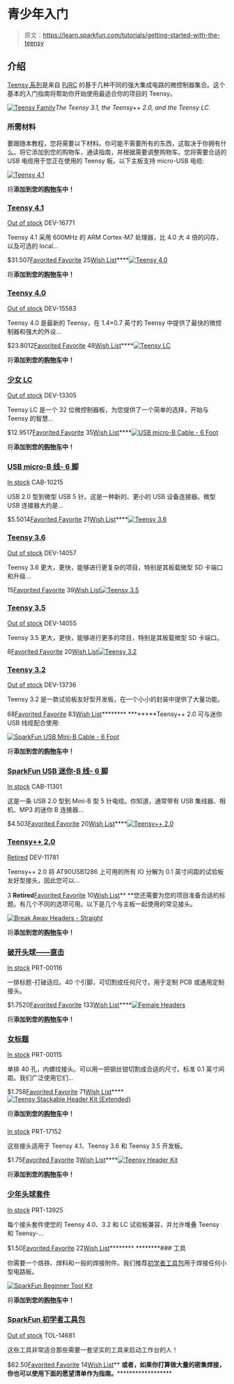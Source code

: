 # 青少年入门

> 原文：<https://learn.sparkfun.com/tutorials/getting-started-with-the-teensy>

## 介绍

[Teensy 系列](https://www.sparkfun.com/categories/267)是来自 [PJRC](https://www.pjrc.com/) 的基于几种不同的强大集成电路的微控制器集合。这个基本的入门指南将帮助你开始使用最适合你的项目的 Teensy。

[![Teensy Family](img/e646efcd7fd5ca005d09efecdb1e80bd.png)](https://cdn.sparkfun.com/assets/learn_tutorials/3/8/5/TeensyFamily.png)*The Teensy 3.1, the Teensy++ 2.0, and the Teensy LC.*

### 所需材料

要跟随本教程，您将需要以下材料。你可能不需要所有的东西，这取决于你拥有什么。将它添加到您的购物车，通读指南，并根据需要调整购物车。您将需要合适的 USB 电缆用于您正在使用的 Teensy 板。以下主板支持 micro-USB 电缆:

[![Teensy 4.1](img/a2048cc84a22798b58316b8f24f62dde.png)](https://www.sparkfun.com/products/16771) 

将**添加到您的[购物车](https://www.sparkfun.com/cart)中！**

### [Teensy 4.1](https://www.sparkfun.com/products/16771)

[Out of stock](https://learn.sparkfun.com/static/bubbles/ "out of stock") DEV-16771

Teensy 4.1 采用 600MHz 的 ARM Cortex-M7 处理器，比 4.0 大 4 倍的闪存，以及可选的 local…

$31.507[Favorited Favorite](# "Add to favorites") 25[Wish List](# "Add to wish list")****[![Teensy 4.0](img/5ed7b86eb3378a9daf454bfb282ba253.png)](https://www.sparkfun.com/products/15583) 

将**添加到您的[购物车](https://www.sparkfun.com/cart)中！**

### [Teensy 4.0](https://www.sparkfun.com/products/15583)

[Out of stock](https://learn.sparkfun.com/static/bubbles/ "out of stock") DEV-15583

Teensy 4.0 是最新的 Teensy，在 1.4×0.7 英寸的 Teensy 中提供了最快的微控制器和强大的外设…

$23.8012[Favorited Favorite](# "Add to favorites") 48[Wish List](# "Add to wish list")****[![Teensy LC](img/4a5054974b0c98ac1bf9c84f917d077d.png)](https://www.sparkfun.com/products/13305) 

将**添加到您的[购物车](https://www.sparkfun.com/cart)中！**

### [少女 LC](https://www.sparkfun.com/products/13305)

[Out of stock](https://learn.sparkfun.com/static/bubbles/ "out of stock") DEV-13305

Teensy LC 是一个 32 位微控制器板，为您提供了一个简单的选择，开始与 Teensy 的智慧…

$12.9517[Favorited Favorite](# "Add to favorites") 35[Wish List](# "Add to wish list")****[![USB micro-B Cable - 6 Foot](img/888e12ad0aa9860dc04f3c5f84119863.png)](https://www.sparkfun.com/products/10215) 

将**添加到您的[购物车](https://www.sparkfun.com/cart)中！**

### [USB micro-B 线- 6 脚](https://www.sparkfun.com/products/10215)

[In stock](https://learn.sparkfun.com/static/bubbles/ "in stock") CAB-10215

USB 2.0 型到微型 USB 5 针。这是一种新的、更小的 USB 设备连接器。微型 USB 连接器大约是…

$5.5014[Favorited Favorite](# "Add to favorites") 21[Wish List](# "Add to wish list")****[![Teensy 3.6](img/f139e83b931ff91547ebf8d9be25ab0d.png)](https://www.sparkfun.com/products/14057) 

### [Teensy 3.6](https://www.sparkfun.com/products/14057)

[Out of stock](https://learn.sparkfun.com/static/bubbles/ "out of stock") DEV-14057

Teensy 3.6 更大，更快，能够进行更复杂的项目，特别是其板载微型 SD 卡端口和升级…

15[Favorited Favorite](# "Add to favorites") 39[Wish List](# "Add to wish list")[![Teensy 3.5](img/d5d9b70ebf0eacebc3adcb4391258f86.png)](https://www.sparkfun.com/products/14055) 

### [Teensy 3.5](https://www.sparkfun.com/products/14055)

[Out of stock](https://learn.sparkfun.com/static/bubbles/ "out of stock") DEV-14055

Teensy 3.5 更大，更快，能够进行更多的项目，特别是其板载微型 SD 卡端口。

8[Favorited Favorite](# "Add to favorites") 20[Wish List](# "Add to wish list")[![Teensy 3.2](img/08bd1928a38d637a7687bb9fca132921.png)](https://www.sparkfun.com/products/13736) 

### [Teensy 3.2](https://www.sparkfun.com/products/13736)

[Out of stock](https://learn.sparkfun.com/static/bubbles/ "out of stock") DEV-13736

Teensy 3.2 是一款试验板友好型开发板，在一个小小的封装中提供了大量功能。

68[Favorited Favorite](# "Add to favorites") 83[Wish List](# "Add to wish list")******** ********Teensy++ 2.0 可与迷你 USB 线缆配合使用:

[![SparkFun USB Mini-B Cable - 6 Foot](img/eaffbe95b2a0eb15ebbd046572462182.png)](https://www.sparkfun.com/products/11301) 

将**添加到您的[购物车](https://www.sparkfun.com/cart)中！**

### [SparkFun USB 迷你-B 线- 6 脚](https://www.sparkfun.com/products/11301)

[In stock](https://learn.sparkfun.com/static/bubbles/ "in stock") CAB-11301

这是一条 USB 2.0 型到 Mini-B 型 5 针电缆。你知道，通常带有 USB 集线器、相机、MP3 的迷你 B 连接器…

$4.503[Favorited Favorite](# "Add to favorites") 20[Wish List](# "Add to wish list")****[![Teensy++ 2.0](img/0a8c63b0187b7efed96106c5f52a46ab.png)](https://www.sparkfun.com/products/retired/11781) 

### [Teensy++ 2.0](https://www.sparkfun.com/products/retired/11781)

[Retired](https://learn.sparkfun.com/static/bubbles/ "Retired") DEV-11781

Teensy++ 2.0 将 AT90USB1286 上可用的所有 IO 分解为 0.1 英寸间距的试验板友好型接头，因此您可以…

3 **Retired**[Favorited Favorite](# "Add to favorites") 10[Wish List](# "Add to wish list")** **您还需要为您的项目准备合适的标题。有几个不同的选项可用。以下是几个与主板一起使用的常见接头。

[![Break Away Headers - Straight](img/e594356c79a2a5062af8a654531060bc.png)](https://www.sparkfun.com/products/116) 

将**添加到您的[购物车](https://www.sparkfun.com/cart)中！**

### [破开头球——直击](https://www.sparkfun.com/products/116)

[In stock](https://learn.sparkfun.com/static/bubbles/ "in stock") PRT-00116

一排标题-打破适应。40 个引脚，可切割成任何尺寸。用于定制 PCB 或通用定制接头。

$1.7520[Favorited Favorite](# "Add to favorites") 133[Wish List](# "Add to wish list")****[![Female Headers](img/2bed883e9755d1524a00790f72b1c7cc.png)](https://www.sparkfun.com/products/115) 

将**添加到您的[购物车](https://www.sparkfun.com/cart)中！**

### [女标题](https://www.sparkfun.com/products/115)

[In stock](https://learn.sparkfun.com/static/bubbles/ "in stock") PRT-00115

单排 40 孔，内螺纹接头。可以用一把钢丝钳切割成合适的尺寸。标准 0.1 英寸间距。我们广泛使用它们…

$1.758[Favorited Favorite](# "Add to favorites") 71[Wish List](# "Add to wish list")****[![Teensy Stackable Header Kit (Extended)](img/7cae23b5963b6b1a02526d9ec5220339.png)](https://www.sparkfun.com/products/17152) 

将**添加到您的[购物车](https://www.sparkfun.com/cart)中！**

### [](https://www.sparkfun.com/products/17152)

[In stock](https://learn.sparkfun.com/static/bubbles/ "in stock") PRT-17152

这些接头适用于 Teensy 4.1、Teensy 3.6 和 Teensy 3.5 开发板。

$1.75[Favorited Favorite](# "Add to favorites") 3[Wish List](# "Add to wish list")****[![Teensy Header Kit](img/08720d3bcac9833a56a00df05bbc6a5f.png)](https://www.sparkfun.com/products/13925) 

将**添加到您的[购物车](https://www.sparkfun.com/cart)中！**

### [少年头球套件](https://www.sparkfun.com/products/13925)

[In stock](https://learn.sparkfun.com/static/bubbles/ "in stock") PRT-13925

每个接头套件使您的 Teensy 4.0、3.2 和 LC 试验板兼容，并允许堆叠 Teensy 和 Teensy-…

$1.50[Favorited Favorite](# "Add to favorites") 22[Wish List](# "Add to wish list")******** ********### 工具

你需要一个烙铁、焊料和一般的焊接附件。我们推荐[初学者工具包](https://www.sparkfun.com/products/13086)用于焊接任何小型电路板。

[![SparkFun Beginner Tool Kit](img/2f0beea91df8208135621a2c5967001b.png)](https://www.sparkfun.com/products/14681) 

将**添加到您的[购物车](https://www.sparkfun.com/cart)中！**

### [SparkFun 初学者工具包](https://www.sparkfun.com/products/14681)

[Out of stock](https://learn.sparkfun.com/static/bubbles/ "out of stock") TOL-14681

这些工具非常适合那些需要一套坚实的工具来启动工作台的人！

$62.50[Favorited Favorite](# "Add to favorites") 14[Wish List](# "Add to wish list")** **或者，如果你打算做大量的密集焊接，你也可以使用下面的愿望清单作为指南。********************